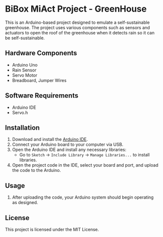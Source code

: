 # BiBox MiAct Project - GreenHouse

This is an Arduino-based project designed to emulate a self-sustainable greenhouse. The project uses various components such as sensors and actuators to open the roof of the greenhouse when it detects rain so it can be self-sustainable.
## Hardware Components

- Arduino Uno
- Rain Sensor
- Servo Motor
- Breadboard, Jumper Wires

## Software Requirements

- Arduino IDE
- Servo.h

## Installation

1. Download and install the [Arduino IDE](https://www.arduino.cc/en/software).
2. Connect your Arduino board to your computer via USB.
3. Open the Arduino IDE and install any necessary libraries:
   - Go to `Sketch` → `Include Library` → `Manage Libraries...` to install libraries.
4. Open the project code in the IDE, select your board and port, and upload the code to the Arduino.

## Usage

1. After uploading the code, your Arduino system should begin operating as designed.

## License

This project is licensed under the MIT License.
